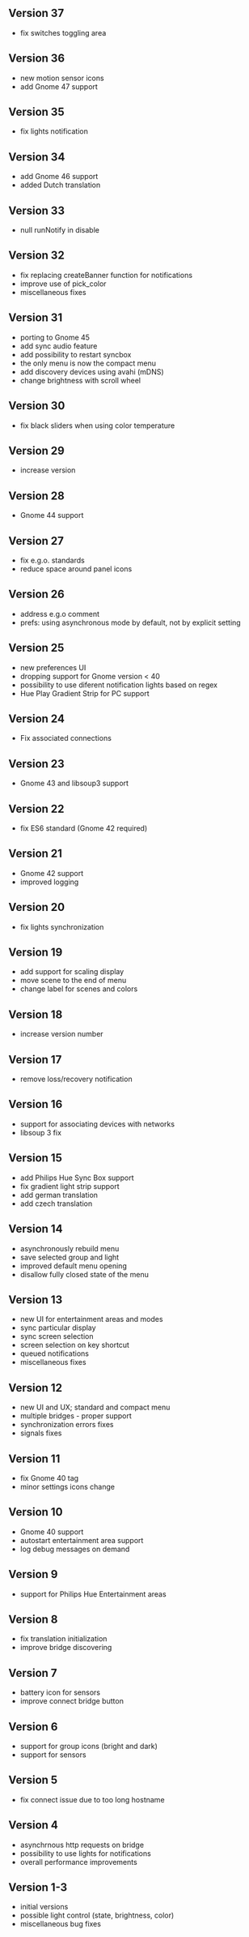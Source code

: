 ## Version 37
 * fix switches toggling area
## Version 36
 * new motion sensor icons
 * add Gnome 47 support
## Version 35
 * fix lights notification
## Version 34
 * add Gnome 46 support
 * added Dutch translation
 ## Version 33
 * null runNotify in disable
## Version 32
 * fix replacing createBanner function for notifications
 * improve use of pick_color
 * miscellaneous fixes
## Version 31
 * porting to Gnome 45
 * add sync audio feature
 * add possibility to restart syncbox
 * the only menu is now the compact menu
 * add discovery devices using avahi (mDNS)
 * change brightness with scroll wheel
## Version 30
 * fix black sliders when using color temperature
## Version 29
 * increase version
## Version 28
 * Gnome 44 support
## Version 27
 * fix e.g.o. standards
 * reduce space around panel icons
## Version 26
 * address e.g.o comment
 * prefs: using asynchronous mode by default, not by explicit setting
## Version 25
 * new preferences UI
 * dropping support for Gnome version < 40
 * possibility to use diferent notification lights based on regex
 * Hue Play Gradient Strip for PC support
## Version 24
 * Fix associated connections
## Version 23
 * Gnome 43 and libsoup3 support
## Version 22
 * fix ES6 standard (Gnome 42 required)
## Version 21
 * Gnome 42 support
 * improved logging
## Version 20
 * fix lights synchronization
## Version 19
 * add support for scaling display
 * move scene to the end of menu
 * change label for scenes and colors
## Version 18
 * increase version number
## Version 17
 * remove loss/recovery notification
## Version 16
 * support for associating devices with networks
 * libsoup 3 fix
## Version 15
 * add Philips Hue Sync Box support
 * fix gradient light strip support
 * add german translation
 * add czech translation
## Version 14
 * asynchronously rebuild menu
 * save selected group and light
 * improved default menu opening
 * disallow fully closed state of the menu
## Version 13
 * new UI for entertainment areas and modes
 * sync particular display
 * sync screen selection
 * screen selection on key shortcut
 * queued notifications
 * miscellaneous fixes
## Version 12
 * new UI and UX; standard and compact menu
 * multiple bridges - proper support
 * synchronization errors fixes
 * signals fixes
## Version 11
 * fix Gnome 40 tag
 * minor settings icons change
## Version 10
 * Gnome 40 support
 * autostart entertainment area support
 * log debug messages on demand
## Version 9
 * support for Philips Hue Entertainment areas
## Version 8
 * fix translation initialization
 * improve bridge discovering
## Version 7
 * battery icon for sensors
 * improve connect bridge button
## Version 6
 * support for group icons (bright and dark)
 * support for sensors
## Version 5
 * fix connect issue due to too long hostname
## Version 4
 * asynchrnous http requests on bridge
 * possibility to use lights for notifications
 * overall performance improvements
## Version 1-3
 * initial versions
 * possible light control (state, brightness, color)
 * miscellaneous bug fixes

